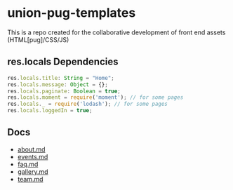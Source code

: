 # union-pug-templates
This is a repo created for the collaborative development of front end assets (HTML[pug]/CSS/JS)

## res.locals Dependencies
```ts
res.locals.title: String = "Home";
res.locals.message: Object = {}; 
res.locals.paginate: Boolean = true;
res.locals.moment = require('moment'); // for some pages
res.locals._ = require('lodash'); // for some pages
res.locals.loggedIn = true;
```

## Docs
- [about.md](https://github.com/getonpace/union-pug-templates/tree/master/docs/about.md)
- [events.md](https://github.com/getonpace/union-pug-templates/tree/master/docs/events.md)
- [faq.md](https://github.com/getonpace/union-pug-templates/tree/master/docs/faq.md)
- [gallery.md](https://github.com/getonpace/union-pug-templates/tree/master/docs/gallery.md)
- [team.md](https://github.com/getonpace/union-pug-templates/tree/master/docs/team.md)